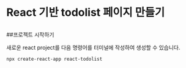 # React 기반 todolist 페이지 만들기

## 

##프로젝트 시작하기

새로운 react project를 다음 명령어를 터미널에 작성하여 생성할 수 있습니다.
```
npx create-react-app react-todolist
```

##
